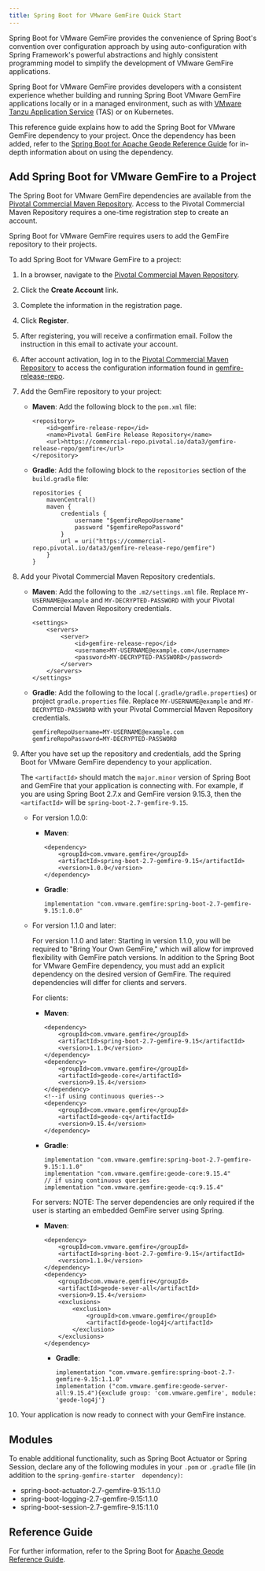 ```yaml
---
title: Spring Boot for VMware GemFire Quick Start
---
```



Spring Boot for VMware GemFire provides the convenience of Spring Boot's convention over configuration approach by using auto-configuration with Spring Framework's powerful abstractions and highly consistent programming model to simplify the development of VMware GemFire applications.

Spring Boot for VMware GemFire provides developers with a consistent experience whether building and running Spring Boot VMware GemFire applications locally or in a managed environment, such as with [VMware Tanzu Application Service](https://tanzu.vmware.com/application-service) (TAS) or on Kubernetes.

This reference guide explains how to add the Spring Boot for VMware GemFire dependency to your project. Once the dependency has been added, refer to the [Spring Boot for Apache Geode Reference Guide](https://docs.spring.io/spring-boot-data-geode-build/current/reference/html5/) for in-depth information about on using the dependency.

## Add Spring Boot for VMware GemFire to a Project

The Spring Boot for VMware GemFire dependencies are available from the [Pivotal Commercial Maven Repository](https://commercial-repo.pivotal.io/login/auth). Access to the Pivotal Commercial Maven Repository requires a one-time registration step to create an account.

Spring Boot for VMware GemFire requires users to add the GemFire repository to their projects.

To add Spring Boot for VMware GemFire to a project:

1. In a browser, navigate to the [Pivotal Commercial Maven Repository](https://commercial-repo.pivotal.io/login/auth).

1. Click the **Create Account** link.

1. Complete the information in the registration page.

1. Click **Register**.

1. After registering, you will receive a confirmation email. Follow the instruction in this email to activate your account.

1. After account activation, log in to the [Pivotal Commercial Maven Repository](https://commercial-repo.pivotal.io/login/auth) to access the configuration information found in [gemfire-release-repo](https://commercial-repo.pivotal.io/repository/gemfire-release-repo).

1. Add the GemFire repository to your project:

    * **Maven**: Add the following block to the `pom.xml` file:

        ```
        <repository>
            <id>gemfire-release-repo</id>
            <name>Pivotal GemFire Release Repository</name>
            <url>https://commercial-repo.pivotal.io/data3/gemfire-release-repo/gemfire</url>
        </repository>
        ```

    * **Gradle**: Add the following block to the `repositories` section of the `build.gradle` file:

        ```
        repositories {
            mavenCentral()
            maven {
                credentials {
                    username "$gemfireRepoUsername"
                    password "$gemfireRepoPassword"
                }
                url = uri("https://commercial-repo.pivotal.io/data3/gemfire-release-repo/gemfire")
            }
        }
        ```

1. Add your Pivotal Commercial Maven Repository credentials.

    * **Maven**: Add the following to the `.m2/settings.xml` file. Replace `MY-USERNAME@example` and `MY-DECRYPTED-PASSWORD` with your Pivotal Commercial Maven Repository credentials.

        ```
        <settings>
            <servers>
                <server>
                    <id>gemfire-release-repo</id>
                    <username>MY-USERNAME@example.com</username>
                    <password>MY-DECRYPTED-PASSWORD</password>
                </server>
            </servers>
        </settings>
        ```

    * **Gradle**: Add the following to the local (`.gradle/gradle.properties`) or project `gradle.properties` file. Replace `MY-USERNAME@example` and `MY-DECRYPTED-PASSWORD` with your Pivotal Commercial Maven Repository credentials.

        ```
        gemfireRepoUsername=MY-USERNAME@example.com 
        gemfireRepoPassword=MY-DECRYPTED-PASSWORD
        ```

1. After you have set up the repository and credentials, add the Spring Boot for VMware GemFire dependency to your application.

    The `<artifactId>` should match the `major.minor` version of Spring Boot and GemFire that your application is connecting with. For example, if you are using Spring Boot 2.7.x and GemFire version 9.15.3, then the `<artifactId>` will be `spring-boot-2.7-gemfire-9.15`.

    * For version 1.0.0:

        * **Maven**:

            ```
            <dependency>
                <groupId>com.vmware.gemfire</groupId>
                <artifactId>spring-boot-2.7-gemfire-9.15</artifactId>
                <version>1.0.0</version>
            </dependency>
            ```

        * **Gradle**:

            ```
            implementation "com.vmware.gemfire:spring-boot-2.7-gemfire-9.15:1.0.0"
            ```

    * For version 1.1.0 and later:

        For version 1.1.0 and later: Starting in version 1.1.0, you will be required to "Bring Your Own GemFire," which will allow for improved flexibility with GemFire patch versions. In addition to the Spring Boot for VMware GemFire dependency, you must add an explicit dependency on the desired version of GemFire. The required dependencies will differ for clients and servers.

        For clients:

        * **Maven**:

            ```
            <dependency>
                <groupId>com.vmware.gemfire</groupId>
                <artifactId>spring-boot-2.7-gemfire-9.15</artifactId>
                <version>1.1.0</version>
            </dependency>
            <dependency>
                <groupId>com.vmware.gemfire</groupId>
                <artifactId>geode-core</artifactId>
                <version>9.15.4</version>
            </dependency>
            <!--if using continuous queries-->
            <dependency>
                <groupId>com.vmware.gemfire</groupId>
                <artifactId>geode-cq</artifactId>
                <version>9.15.4</version>
            </dependency>
            ```

        * **Gradle**:

            ```
            implementation "com.vmware.gemfire:spring-boot-2.7-gemfire-9.15:1.1.0"
            implementation "com.vmware.gemfire:geode-core:9.15.4"
            // if using continuous queries
            implementation "com.vmware.gemfire:geode-cq:9.15.4"
            ```

        For servers:
            NOTE: The server dependencies are only required if the user is starting an embedded GemFire server using Spring.

        * **Maven**:

            ```
            <dependency>
                <groupId>com.vmware.gemfire</groupId>
                <artifactId>spring-boot-2.7-gemfire-9.15</artifactId>
                <version>1.1.0</version>
            </dependency>
            <dependency>
                <groupId>com.vmware.gemfire</groupId>
                <artifactId>geode-sever-all</artifactId>
                <version>9.15.4</version>
                <exclusions>
                    <exclusion>
                        <groupId>com.vmware.gemfire</groupId>
                        <artifactId>geode-log4j</artifactId>
                    </exclusion>
                </exclusions>
            </dependency>
            ```

            * **Gradle**:

                ```
                implementation "com.vmware.gemfire:spring-boot-2.7-gemfire-9.15:1.1.0"
                implementation ("com.vmware.gemfire:geode-server-all:9.15.4"){exclude group: 'com.vmware.gemfire', module: 'geode-log4j'}
                ```

1. Your application is now ready to connect with your GemFire instance.

## Modules

To enable additional functionality, such as Spring Boot Actuator or Spring Session, declare any of the following modules in your `.pom` or `.gradle` file (in addition to the `spring-gemfire-starter  dependency)`:

* spring-boot-actuator-2.7-gemfire-9.15:1.1.0
* spring-boot-logging-2.7-gemfire-9.15:1.1.0
* spring-boot-session-2.7-gemfire-9.15:1.1.0

## Reference Guide

For further information, refer to the Spring Boot for [Apache Geode Reference Guide](https://docs.spring.io/spring-boot-data-geode-build/current/reference/html5/).